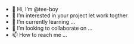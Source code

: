 - 👋 Hi, I’m @tee-boy
- 👀 I’m interested in your project let work togther
- 🌱 I’m currently learning ...
- 💞️ I’m looking to collaborate on ...
- 📫 How to reach me ...

<!---
tee-boy/tee-boy is a ✨ special ✨ repository because its `README.md` (this file) appears on your GitHub profile.
You can click the Preview link to take a look at your changes.
--->
